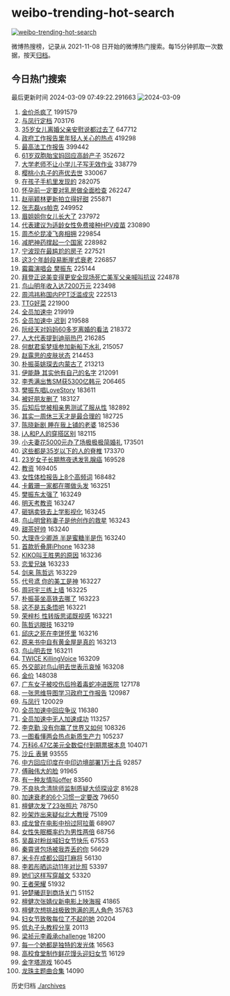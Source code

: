 # weibo-trending-hot-search

[![weibo-trending-hot-search](https://github.com/ameizi/weibo-trending-hot-search/actions/workflows/ci.yml/badge.svg)](https://github.com/ameizi/weibo-trending-hot-search/actions/workflows/ci.yml)

微博热搜榜，记录从 2021-11-08 日开始的微博热门搜索。每15分钟抓取一次数据，按天[归档](./archives)。

## 今日热门搜索

<!-- BEGIN --> 
最后更新时间 2024-03-09 07:49:22.291663 
![2024-03-09](https://imgs-storage.s3.us-east-005.backblazeb2.com/20240309/2024-03-09.png?versionId=4_z8fbbed132d73df8689c40f13_f1049c601ed6ed375_d20240308_m234922_c005_v0501000_t0049_u01709941762220) 
1. [金价杀疯了](https://s.weibo.com/weibo?q=%23%E9%87%91%E4%BB%B7%E6%9D%80%E7%96%AF%E4%BA%86%23&t=31&band_rank=1&Refer=top) 1991579
1. [与凤行定档](https://s.weibo.com/weibo?q=%E4%B8%8E%E5%87%A4%E8%A1%8C%E5%AE%9A%E6%A1%A3&t=31&band_rank=2&Refer=top) 703176
1. [35岁女儿离婚父亲安慰说都过去了](https://s.weibo.com/weibo?q=%2335%E5%B2%81%E5%A5%B3%E5%84%BF%E7%A6%BB%E5%A9%9A%E7%88%B6%E4%BA%B2%E5%AE%89%E6%85%B0%E8%AF%B4%E9%83%BD%E8%BF%87%E5%8E%BB%E4%BA%86%23&t=31&band_rank=20&Refer=top) 647712
1. [政府工作报告里年轻人关心的热点](https://s.weibo.com/weibo?q=%23%E6%94%BF%E5%BA%9C%E5%B7%A5%E4%BD%9C%E6%8A%A5%E5%91%8A%E9%87%8C%E5%B9%B4%E8%BD%BB%E4%BA%BA%E5%85%B3%E5%BF%83%E7%9A%84%E7%83%AD%E7%82%B9%23&t=31&band_rank=3&Refer=top) 419298
1. [最高法工作报告](https://s.weibo.com/weibo?q=%23%E6%9C%80%E9%AB%98%E6%B3%95%E5%B7%A5%E4%BD%9C%E6%8A%A5%E5%91%8A%23&t=31&band_rank=3&Refer=top) 399442
1. [61岁双胞胎宝妈回应高龄产子](https://s.weibo.com/weibo?q=%2361%E5%B2%81%E5%8F%8C%E8%83%9E%E8%83%8E%E5%AE%9D%E5%A6%88%E5%9B%9E%E5%BA%94%E9%AB%98%E9%BE%84%E4%BA%A7%E5%AD%90%23&t=31&band_rank=50&Refer=top) 352672
1. [大学老师不让小学儿子写无效作业](https://s.weibo.com/weibo?q=%23%E5%A4%A7%E5%AD%A6%E8%80%81%E5%B8%88%E4%B8%8D%E8%AE%A9%E5%B0%8F%E5%AD%A6%E5%84%BF%E5%AD%90%E5%86%99%E6%97%A0%E6%95%88%E4%BD%9C%E4%B8%9A%23&t=31&band_rank=4&Refer=top) 338779
1. [樱桃小丸子的声优去世](https://s.weibo.com/weibo?q=%E6%A8%B1%E6%A1%83%E5%B0%8F%E4%B8%B8%E5%AD%90%E7%9A%84%E5%A3%B0%E4%BC%98%E5%8E%BB%E4%B8%96&t=31&band_rank=8&Refer=top) 330067
1. [在孩子手机里发现的](https://s.weibo.com/weibo?q=%23%E5%9C%A8%E5%AD%A9%E5%AD%90%E6%89%8B%E6%9C%BA%E9%87%8C%E5%8F%91%E7%8E%B0%E7%9A%84%23&t=31&band_rank=49&Refer=top) 282075
1. [怀孕前一定要对乳房做全面检查](https://s.weibo.com/weibo?q=%23%E6%80%80%E5%AD%95%E5%89%8D%E4%B8%80%E5%AE%9A%E8%A6%81%E5%AF%B9%E4%B9%B3%E6%88%BF%E5%81%9A%E5%85%A8%E9%9D%A2%E6%A3%80%E6%9F%A5%23&t=31&band_rank=6&Refer=top) 262247
1. [赵丽颖林更新拍立得好甜](https://s.weibo.com/weibo?q=%23%E8%B5%B5%E4%B8%BD%E9%A2%96%E6%9E%97%E6%9B%B4%E6%96%B0%E6%8B%8D%E7%AB%8B%E5%BE%97%E5%A5%BD%E7%94%9C%23&t=31&band_rank=26&Refer=top) 255871
1. [张志磊vs帕克](https://s.weibo.com/weibo?q=%23%E5%BC%A0%E5%BF%97%E7%A3%8Avs%E5%B8%95%E5%85%8B%23&t=31&band_rank=7&Refer=top) 249952
1. [眉姐姐你女儿长大了](https://s.weibo.com/weibo?q=%23%E7%9C%89%E5%A7%90%E5%A7%90%E4%BD%A0%E5%A5%B3%E5%84%BF%E9%95%BF%E5%A4%A7%E4%BA%86%23&t=31&band_rank=5&Refer=top) 237972
1. [代表建议为适龄女性免费接种HPV疫苗](https://s.weibo.com/weibo?q=%23%E4%BB%A3%E8%A1%A8%E5%BB%BA%E8%AE%AE%E4%B8%BA%E9%80%82%E9%BE%84%E5%A5%B3%E6%80%A7%E5%85%8D%E8%B4%B9%E6%8E%A5%E7%A7%8DHPV%E7%96%AB%E8%8B%97%23&t=31&band_rank=20&Refer=top) 230890
1. [周杰伦昆凌飞奔相拥](https://s.weibo.com/weibo?q=%23%E5%91%A8%E6%9D%B0%E4%BC%A6%E6%98%86%E5%87%8C%E9%A3%9E%E5%A5%94%E7%9B%B8%E6%8B%A5%23&t=31&band_rank=33&Refer=top) 229854
1. [减肥神药撑起一个国家](https://s.weibo.com/weibo?q=%23%E5%87%8F%E8%82%A5%E7%A5%9E%E8%8D%AF%E6%92%91%E8%B5%B7%E4%B8%80%E4%B8%AA%E5%9B%BD%E5%AE%B6%23&t=31&band_rank=31&Refer=top) 228982
1. [宁波现在最尴尬的房子](https://s.weibo.com/weibo?q=%23%E5%AE%81%E6%B3%A2%E7%8E%B0%E5%9C%A8%E6%9C%80%E5%B0%B4%E5%B0%AC%E7%9A%84%E6%88%BF%E5%AD%90%23&t=31&band_rank=18&Refer=top) 227521
1. [这3个年龄段易断崖式衰老](https://s.weibo.com/weibo?q=%23%E8%BF%993%E4%B8%AA%E5%B9%B4%E9%BE%84%E6%AE%B5%E6%98%93%E6%96%AD%E5%B4%96%E5%BC%8F%E8%A1%B0%E8%80%81%23&t=31&band_rank=26&Refer=top) 226857
1. [霉霉演唱会 樊振东](https://s.weibo.com/weibo?q=%E9%9C%89%E9%9C%89%E6%BC%94%E5%94%B1%E4%BC%9A%20%E6%A8%8A%E6%8C%AF%E4%B8%9C&t=31&band_rank=43&Refer=top) 225144
1. [拜登正说美变得更安全现场死亡美军父亲喊叫抗议](https://s.weibo.com/weibo?q=%23%E6%8B%9C%E7%99%BB%E6%AD%A3%E8%AF%B4%E7%BE%8E%E5%8F%98%E5%BE%97%E6%9B%B4%E5%AE%89%E5%85%A8%E7%8E%B0%E5%9C%BA%E6%AD%BB%E4%BA%A1%E7%BE%8E%E5%86%9B%E7%88%B6%E4%BA%B2%E5%96%8A%E5%8F%AB%E6%8A%97%E8%AE%AE%23&t=31&band_rank=49&Refer=top) 224878
1. [鸟山明年收入达7200万元](https://s.weibo.com/weibo?q=%23%E9%B8%9F%E5%B1%B1%E6%98%8E%E5%B9%B4%E6%94%B6%E5%85%A5%E8%BE%BE7200%E4%B8%87%E5%85%83%23&t=31&band_rank=7&Refer=top) 223498
1. [周鸿祎称国内PPT泛滥成灾](https://s.weibo.com/weibo?q=%23%E5%91%A8%E9%B8%BF%E7%A5%8E%E7%A7%B0%E5%9B%BD%E5%86%85PPT%E6%B3%9B%E6%BB%A5%E6%88%90%E7%81%BE%23&t=31&band_rank=8&Refer=top) 222513
1. [TTG好菜](https://s.weibo.com/weibo?q=TTG%E5%A5%BD%E8%8F%9C&t=31&band_rank=9&Refer=top) 221900
1. [全员加速中](https://s.weibo.com/weibo?q=%E5%85%A8%E5%91%98%E5%8A%A0%E9%80%9F%E4%B8%AD&t=31&band_rank=10&Refer=top) 219919
1. [全员加速中 迟到](https://s.weibo.com/weibo?q=%E5%85%A8%E5%91%98%E5%8A%A0%E9%80%9F%E4%B8%AD%20%E8%BF%9F%E5%88%B0&t=31&band_rank=11&Refer=top) 219588
1. [阮经天对妈妈60多岁离婚的看法](https://s.weibo.com/weibo?q=%E9%98%AE%E7%BB%8F%E5%A4%A9%E5%AF%B9%E5%A6%88%E5%A6%8860%E5%A4%9A%E5%B2%81%E7%A6%BB%E5%A9%9A%E7%9A%84%E7%9C%8B%E6%B3%95&t=31&band_rank=12&Refer=top) 218372
1. [人大代表提到迪丽热巴](https://s.weibo.com/weibo?q=%23%E4%BA%BA%E5%A4%A7%E4%BB%A3%E8%A1%A8%E6%8F%90%E5%88%B0%E8%BF%AA%E4%B8%BD%E7%83%AD%E5%B7%B4%23&t=31&band_rank=13&Refer=top) 216285
1. [何猷君奚梦瑶参加新船下水礼](https://s.weibo.com/weibo?q=%23%E4%BD%95%E7%8C%B7%E5%90%9B%E5%A5%9A%E6%A2%A6%E7%91%B6%E5%8F%82%E5%8A%A0%E6%96%B0%E8%88%B9%E4%B8%8B%E6%B0%B4%E7%A4%BC%23&t=31&band_rank=14&Refer=top) 215057
1. [赵露思的皮肤状态](https://s.weibo.com/weibo?q=%23%E8%B5%B5%E9%9C%B2%E6%80%9D%E7%9A%84%E7%9A%AE%E8%82%A4%E7%8A%B6%E6%80%81%23&t=31&band_rank=15&Refer=top) 214453
1. [朴振英姚琛去内蒙古了](https://s.weibo.com/weibo?q=%23%E6%9C%B4%E6%8C%AF%E8%8B%B1%E5%A7%9A%E7%90%9B%E5%8E%BB%E5%86%85%E8%92%99%E5%8F%A4%E4%BA%86%23&t=31&band_rank=16&Refer=top) 213213
1. [伊能静 其实他有自己的名字](https://s.weibo.com/weibo?q=%E4%BC%8A%E8%83%BD%E9%9D%99%20%E5%85%B6%E5%AE%9E%E4%BB%96%E6%9C%89%E8%87%AA%E5%B7%B1%E7%9A%84%E5%90%8D%E5%AD%97&t=31&band_rank=17&Refer=top) 212091
1. [李秀满出售SM获5300亿韩元](https://s.weibo.com/weibo?q=%23%E6%9D%8E%E7%A7%80%E6%BB%A1%E5%87%BA%E5%94%AESM%E8%8E%B75300%E4%BA%BF%E9%9F%A9%E5%85%83%23&t=31&band_rank=12&Refer=top) 206465
1. [樊振东唱LoveStory](https://s.weibo.com/weibo?q=%E6%A8%8A%E6%8C%AF%E4%B8%9C%E5%94%B1LoveStory&t=31&band_rank=19&Refer=top) 183611
1. [被好朋友删了](https://s.weibo.com/weibo?q=%23%E8%A2%AB%E5%A5%BD%E6%9C%8B%E5%8F%8B%E5%88%A0%E4%BA%86%23&t=31&band_rank=21&Refer=top) 183127
1. [后知后觉被相亲男测试了服从性](https://s.weibo.com/weibo?q=%23%E5%90%8E%E7%9F%A5%E5%90%8E%E8%A7%89%E8%A2%AB%E7%9B%B8%E4%BA%B2%E7%94%B7%E6%B5%8B%E8%AF%95%E4%BA%86%E6%9C%8D%E4%BB%8E%E6%80%A7%23&t=31&band_rank=22&Refer=top) 182892
1. [其实一周休三天才是最合理的](https://s.weibo.com/weibo?q=%23%E5%85%B6%E5%AE%9E%E4%B8%80%E5%91%A8%E4%BC%91%E4%B8%89%E5%A4%A9%E6%89%8D%E6%98%AF%E6%9C%80%E5%90%88%E7%90%86%E7%9A%84%23&t=31&band_rank=23&Refer=top) 182725
1. [陈晓新剧 睡在我上铺的老婆](https://s.weibo.com/weibo?q=%E9%99%88%E6%99%93%E6%96%B0%E5%89%A7%20%E7%9D%A1%E5%9C%A8%E6%88%91%E4%B8%8A%E9%93%BA%E7%9A%84%E8%80%81%E5%A9%86&t=31&band_rank=24&Refer=top) 182536
1. [j人和P人的穿搭区别](https://s.weibo.com/weibo?q=%23j%E4%BA%BA%E5%92%8CP%E4%BA%BA%E7%9A%84%E7%A9%BF%E6%90%AD%E5%8C%BA%E5%88%AB%23&t=31&band_rank=25&Refer=top) 182115
1. [小夫妻花5000元办了场极极极简婚礼](https://s.weibo.com/weibo?q=%23%E5%B0%8F%E5%A4%AB%E5%A6%BB%E8%8A%B15000%E5%85%83%E5%8A%9E%E4%BA%86%E5%9C%BA%E6%9E%81%E6%9E%81%E6%9E%81%E7%AE%80%E5%A9%9A%E7%A4%BC%23&t=31&band_rank=37&Refer=top) 173501
1. [这些都是35岁以下的人的脊椎](https://s.weibo.com/weibo?q=%E8%BF%99%E4%BA%9B%E9%83%BD%E6%98%AF35%E5%B2%81%E4%BB%A5%E4%B8%8B%E7%9A%84%E4%BA%BA%E7%9A%84%E8%84%8A%E6%A4%8E&t=31&band_rank=27&Refer=top) 173370
1. [23岁女子长期熬夜诱发乳腺癌](https://s.weibo.com/weibo?q=%2323%E5%B2%81%E5%A5%B3%E5%AD%90%E9%95%BF%E6%9C%9F%E7%86%AC%E5%A4%9C%E8%AF%B1%E5%8F%91%E4%B9%B3%E8%85%BA%E7%99%8C%23&t=31&band_rank=11&Refer=top) 169528
1. [教资](https://s.weibo.com/weibo?q=%E6%95%99%E8%B5%84&t=31&band_rank=22&Refer=top) 169405
1. [女性体检报告上8个高频词](https://s.weibo.com/weibo?q=%23%E5%A5%B3%E6%80%A7%E4%BD%93%E6%A3%80%E6%8A%A5%E5%91%8A%E4%B8%8A8%E4%B8%AA%E9%AB%98%E9%A2%91%E8%AF%8D%23&t=31&band_rank=24&Refer=top) 168482
1. [卡戴珊一家都在哪做头发](https://s.weibo.com/weibo?q=%23%E5%8D%A1%E6%88%B4%E7%8F%8A%E4%B8%80%E5%AE%B6%E9%83%BD%E5%9C%A8%E5%93%AA%E5%81%9A%E5%A4%B4%E5%8F%91%23&t=31&band_rank=28&Refer=top) 163251
1. [樊振东太强了](https://s.weibo.com/weibo?q=%23%E6%A8%8A%E6%8C%AF%E4%B8%9C%E5%A4%AA%E5%BC%BA%E4%BA%86%23&t=31&band_rank=29&Refer=top) 163249
1. [明天考教资](https://s.weibo.com/weibo?q=%E6%98%8E%E5%A4%A9%E8%80%83%E6%95%99%E8%B5%84&t=31&band_rank=30&Refer=top) 163247
1. [砸锅卖铁去上学影视化](https://s.weibo.com/weibo?q=%23%E7%A0%B8%E9%94%85%E5%8D%96%E9%93%81%E5%8E%BB%E4%B8%8A%E5%AD%A6%E5%BD%B1%E8%A7%86%E5%8C%96%23&t=31&band_rank=31&Refer=top) 163245
1. [鸟山明曾称妻子是他创作的救星](https://s.weibo.com/weibo?q=%23%E9%B8%9F%E5%B1%B1%E6%98%8E%E6%9B%BE%E7%A7%B0%E5%A6%BB%E5%AD%90%E6%98%AF%E4%BB%96%E5%88%9B%E4%BD%9C%E7%9A%84%E6%95%91%E6%98%9F%23&t=31&band_rank=32&Refer=top) 163243
1. [甜茶好帅](https://s.weibo.com/weibo?q=%E7%94%9C%E8%8C%B6%E5%A5%BD%E5%B8%85&t=31&band_rank=33&Refer=top) 163240
1. [大理寺少卿游 半是蜜糖半是伤](https://s.weibo.com/weibo?q=%E5%A4%A7%E7%90%86%E5%AF%BA%E5%B0%91%E5%8D%BF%E6%B8%B8%20%E5%8D%8A%E6%98%AF%E8%9C%9C%E7%B3%96%E5%8D%8A%E6%98%AF%E4%BC%A4&t=31&band_rank=34&Refer=top) 163240
1. [首款折叠屏iPhone](https://s.weibo.com/weibo?q=%23%E9%A6%96%E6%AC%BE%E6%8A%98%E5%8F%A0%E5%B1%8FiPhone%23&t=31&band_rank=35&Refer=top) 163238
1. [KIKO叫王胜男的原因](https://s.weibo.com/weibo?q=KIKO%E5%8F%AB%E7%8E%8B%E8%83%9C%E7%94%B7%E7%9A%84%E5%8E%9F%E5%9B%A0&t=31&band_rank=36&Refer=top) 163236
1. [恋爱兄妹](https://s.weibo.com/weibo?q=%E6%81%8B%E7%88%B1%E5%85%84%E5%A6%B9&t=31&band_rank=37&Refer=top) 163233
1. [剑来 陈哲远](https://s.weibo.com/weibo?q=%E5%89%91%E6%9D%A5%20%E9%99%88%E5%93%B2%E8%BF%9C&t=31&band_rank=38&Refer=top) 163229
1. [代号鸢 你的美工是神](https://s.weibo.com/weibo?q=%E4%BB%A3%E5%8F%B7%E9%B8%A2%20%E4%BD%A0%E7%9A%84%E7%BE%8E%E5%B7%A5%E6%98%AF%E7%A5%9E&t=31&band_rank=39&Refer=top) 163227
1. [周冠宇三练上墙](https://s.weibo.com/weibo?q=%E5%91%A8%E5%86%A0%E5%AE%87%E4%B8%89%E7%BB%83%E4%B8%8A%E5%A2%99&t=31&band_rank=40&Refer=top) 163225
1. [朴振英坐高铁去哪了](https://s.weibo.com/weibo?q=%23%E6%9C%B4%E6%8C%AF%E8%8B%B1%E5%9D%90%E9%AB%98%E9%93%81%E5%8E%BB%E5%93%AA%E4%BA%86%23&t=31&band_rank=41&Refer=top) 163223
1. [这不是五条悟吧](https://s.weibo.com/weibo?q=%E8%BF%99%E4%B8%8D%E6%98%AF%E4%BA%94%E6%9D%A1%E6%82%9F%E5%90%A7&t=31&band_rank=42&Refer=top) 163221
1. [荣梓杉 性转版思诺既视感](https://s.weibo.com/weibo?q=%E8%8D%A3%E6%A2%93%E6%9D%89%20%E6%80%A7%E8%BD%AC%E7%89%88%E6%80%9D%E8%AF%BA%E6%97%A2%E8%A7%86%E6%84%9F&t=31&band_rank=43&Refer=top) 163221
1. [陈哲远眼技](https://s.weibo.com/weibo?q=%23%E9%99%88%E5%93%B2%E8%BF%9C%E7%9C%BC%E6%8A%80%23&t=31&band_rank=44&Refer=top) 163219
1. [邱庆之死在李饼怀里](https://s.weibo.com/weibo?q=%E9%82%B1%E5%BA%86%E4%B9%8B%E6%AD%BB%E5%9C%A8%E6%9D%8E%E9%A5%BC%E6%80%80%E9%87%8C&t=31&band_rank=45&Refer=top) 163216
1. [原来书中自有黄金屋是真的](https://s.weibo.com/weibo?q=%E5%8E%9F%E6%9D%A5%E4%B9%A6%E4%B8%AD%E8%87%AA%E6%9C%89%E9%BB%84%E9%87%91%E5%B1%8B%E6%98%AF%E7%9C%9F%E7%9A%84&t=31&band_rank=46&Refer=top) 163213
1. [鸟山明去世](https://s.weibo.com/weibo?q=%23%E9%B8%9F%E5%B1%B1%E6%98%8E%E5%8E%BB%E4%B8%96%23&t=31&band_rank=47&Refer=top) 163211
1. [TWICE KillingVoice](https://s.weibo.com/weibo?q=TWICE%20KillingVoice&t=31&band_rank=48&Refer=top) 163209
1. [外交部对鸟山明去世表示哀悼](https://s.weibo.com/weibo?q=%23%E5%A4%96%E4%BA%A4%E9%83%A8%E5%AF%B9%E9%B8%9F%E5%B1%B1%E6%98%8E%E5%8E%BB%E4%B8%96%E8%A1%A8%E7%A4%BA%E5%93%80%E6%82%BC%23&t=31&band_rank=49&Refer=top) 163208
1. [金价](https://s.weibo.com/weibo?q=%E9%87%91%E4%BB%B7&t=31&band_rank=25&Refer=top) 148038
1. [广东女子被咬伤后拎着毒蛇冲进医院](https://s.weibo.com/weibo?q=%23%E5%B9%BF%E4%B8%9C%E5%A5%B3%E5%AD%90%E8%A2%AB%E5%92%AC%E4%BC%A4%E5%90%8E%E6%8B%8E%E7%9D%80%E6%AF%92%E8%9B%87%E5%86%B2%E8%BF%9B%E5%8C%BB%E9%99%A2%23&t=31&band_rank=37&Refer=top) 127178
1. [一张思维导图学习政府工作报告](https://s.weibo.com/weibo?q=%23%E4%B8%80%E5%BC%A0%E6%80%9D%E7%BB%B4%E5%AF%BC%E5%9B%BE%E5%AD%A6%E4%B9%A0%E6%94%BF%E5%BA%9C%E5%B7%A5%E4%BD%9C%E6%8A%A5%E5%91%8A%23&t=31&band_rank=30&Refer=top) 120987
1. [与凤行](https://s.weibo.com/weibo?q=%E4%B8%8E%E5%87%A4%E8%A1%8C&t=31&band_rank=32&Refer=top) 120029
1. [全员加速中回应争议](https://s.weibo.com/weibo?q=%23%E5%85%A8%E5%91%98%E5%8A%A0%E9%80%9F%E4%B8%AD%E5%9B%9E%E5%BA%94%E4%BA%89%E8%AE%AE%23&t=31&band_rank=39&Refer=top) 116380
1. [全员加速中无人加速成功](https://s.weibo.com/weibo?q=%23%E5%85%A8%E5%91%98%E5%8A%A0%E9%80%9F%E4%B8%AD%E6%97%A0%E4%BA%BA%E5%8A%A0%E9%80%9F%E6%88%90%E5%8A%9F%23&t=31&band_rank=36&Refer=top) 113257
1. [李克勤 没有你赢了世界又如何](https://s.weibo.com/weibo?q=%E6%9D%8E%E5%85%8B%E5%8B%A4%20%E6%B2%A1%E6%9C%89%E4%BD%A0%E8%B5%A2%E4%BA%86%E4%B8%96%E7%95%8C%E5%8F%88%E5%A6%82%E4%BD%95&t=31&band_rank=43&Refer=top) 108326
1. [一图看懂两会热点新质生产力](https://s.weibo.com/weibo?q=%23%E4%B8%80%E5%9B%BE%E7%9C%8B%E6%87%82%E4%B8%A4%E4%BC%9A%E7%83%AD%E7%82%B9%E6%96%B0%E8%B4%A8%E7%94%9F%E4%BA%A7%E5%8A%9B%23&t=31&band_rank=30&Refer=top) 105237
1. [万科6.47亿美元全数偿付到期票据本息](https://s.weibo.com/weibo?q=%23%E4%B8%87%E7%A7%916.47%E4%BA%BF%E7%BE%8E%E5%85%83%E5%85%A8%E6%95%B0%E5%81%BF%E4%BB%98%E5%88%B0%E6%9C%9F%E7%A5%A8%E6%8D%AE%E6%9C%AC%E6%81%AF%23&t=31&band_rank=29&Refer=top) 104071
1. [沙丘 表舅](https://s.weibo.com/weibo?q=%E6%B2%99%E4%B8%98%20%E8%A1%A8%E8%88%85&t=31&band_rank=35&Refer=top) 93555
1. [中方回应印度在中印边境部署1万士兵](https://s.weibo.com/weibo?q=%23%E4%B8%AD%E6%96%B9%E5%9B%9E%E5%BA%94%E5%8D%B0%E5%BA%A6%E5%9C%A8%E4%B8%AD%E5%8D%B0%E8%BE%B9%E5%A2%83%E9%83%A8%E7%BD%B21%E4%B8%87%E5%A3%AB%E5%85%B5%23&t=31&band_rank=39&Refer=top) 92857
1. [傅融伟大的脸](https://s.weibo.com/weibo?q=%23%E5%82%85%E8%9E%8D%E4%BC%9F%E5%A4%A7%E7%9A%84%E8%84%B8%23&t=31&band_rank=45&Refer=top) 91965
1. [有一种友情叫offer](https://s.weibo.com/weibo?q=%23%E6%9C%89%E4%B8%80%E7%A7%8D%E5%8F%8B%E6%83%85%E5%8F%ABoffer%23&t=31&band_rank=42&Refer=top) 83560
1. [不良执念清除师监制质疑大侦探设定](https://s.weibo.com/weibo?q=%23%E4%B8%8D%E8%89%AF%E6%89%A7%E5%BF%B5%E6%B8%85%E9%99%A4%E5%B8%88%E7%9B%91%E5%88%B6%E8%B4%A8%E7%96%91%E5%A4%A7%E4%BE%A6%E6%8E%A2%E8%AE%BE%E5%AE%9A%23&t=31&band_rank=41&Refer=top) 81628
1. [加速衰老的6个习惯一定要改](https://s.weibo.com/weibo?q=%23%E5%8A%A0%E9%80%9F%E8%A1%B0%E8%80%81%E7%9A%846%E4%B8%AA%E4%B9%A0%E6%83%AF%E4%B8%80%E5%AE%9A%E8%A6%81%E6%94%B9%23&t=31&band_rank=29&Refer=top) 79650
1. [檀健次发了23张照片](https://s.weibo.com/weibo?q=%23%E6%AA%80%E5%81%A5%E6%AC%A1%E5%8F%91%E4%BA%8623%E5%BC%A0%E7%85%A7%E7%89%87%23&t=31&band_rank=25&Refer=top) 78750
1. [吵架炸出来疑似北大教授](https://s.weibo.com/weibo?q=%E5%90%B5%E6%9E%B6%E7%82%B8%E5%87%BA%E6%9D%A5%E7%96%91%E4%BC%BC%E5%8C%97%E5%A4%A7%E6%95%99%E6%8E%88&t=31&band_rank=43&Refer=top) 75109
1. [成龙曾在电影中扮过阿拉蕾](https://s.weibo.com/weibo?q=%23%E6%88%90%E9%BE%99%E6%9B%BE%E5%9C%A8%E7%94%B5%E5%BD%B1%E4%B8%AD%E6%89%AE%E8%BF%87%E9%98%BF%E6%8B%89%E8%95%BE%23&t=31&band_rank=44&Refer=top) 68907
1. [女性失眠概率约为男性两倍](https://s.weibo.com/weibo?q=%23%E5%A5%B3%E6%80%A7%E5%A4%B1%E7%9C%A0%E6%A6%82%E7%8E%87%E7%BA%A6%E4%B8%BA%E7%94%B7%E6%80%A7%E4%B8%A4%E5%80%8D%23&t=31&band_rank=46&Refer=top) 68756
1. [吴磊对粉丝喊妇女节快乐](https://s.weibo.com/weibo?q=%23%E5%90%B4%E7%A3%8A%E5%AF%B9%E7%B2%89%E4%B8%9D%E5%96%8A%E5%A6%87%E5%A5%B3%E8%8A%82%E5%BF%AB%E4%B9%90%23&t=31&band_rank=36&Refer=top) 67553
1. [秦霄贤包场被我弄丢的你](https://s.weibo.com/weibo?q=%E7%A7%A6%E9%9C%84%E8%B4%A4%E5%8C%85%E5%9C%BA%E8%A2%AB%E6%88%91%E5%BC%84%E4%B8%A2%E7%9A%84%E4%BD%A0&t=31&band_rank=44&Refer=top) 56629
1. [米卡在成都公园打麻将](https://s.weibo.com/weibo?q=%23%E7%B1%B3%E5%8D%A1%E5%9C%A8%E6%88%90%E9%83%BD%E5%85%AC%E5%9B%AD%E6%89%93%E9%BA%BB%E5%B0%86%23&t=31&band_rank=43&Refer=top) 56130
1. [李若彤晒运动11年对比照](https://s.weibo.com/weibo?q=%23%E6%9D%8E%E8%8B%A5%E5%BD%A4%E6%99%92%E8%BF%90%E5%8A%A811%E5%B9%B4%E5%AF%B9%E6%AF%94%E7%85%A7%23&t=31&band_rank=40&Refer=top) 53397
1. [她们这样写穿越文](https://s.weibo.com/weibo?q=%23%E5%A5%B9%E4%BB%AC%E8%BF%99%E6%A0%B7%E5%86%99%E7%A9%BF%E8%B6%8A%E6%96%87%23&t=31&band_rank=30&Refer=top) 53320
1. [王者荣耀](https://s.weibo.com/weibo?q=%E7%8E%8B%E8%80%85%E8%8D%A3%E8%80%80&t=31&band_rank=49&Refer=top) 51932
1. [钟楚曦逛到商场关门](https://s.weibo.com/weibo?q=%23%E9%92%9F%E6%A5%9A%E6%9B%A6%E9%80%9B%E5%88%B0%E5%95%86%E5%9C%BA%E5%85%B3%E9%97%A8%23&t=31&band_rank=37&Refer=top) 51152
1. [檀健次张婧仪新电影上映海报](https://s.weibo.com/weibo?q=%23%E6%AA%80%E5%81%A5%E6%AC%A1%E5%BC%A0%E5%A9%A7%E4%BB%AA%E6%96%B0%E7%94%B5%E5%BD%B1%E4%B8%8A%E6%98%A0%E6%B5%B7%E6%8A%A5%23&t=31&band_rank=50&Refer=top) 41865
1. [檀健次想挑战极致饱满的恶人角色](https://s.weibo.com/weibo?q=%23%E6%AA%80%E5%81%A5%E6%AC%A1%E6%83%B3%E6%8C%91%E6%88%98%E6%9E%81%E8%87%B4%E9%A5%B1%E6%BB%A1%E7%9A%84%E6%81%B6%E4%BA%BA%E8%A7%92%E8%89%B2%23&t=31&band_rank=40&Refer=top) 35763
1. [妇女节致敬每位了不起的她](https://s.weibo.com/weibo?q=%23%E5%A6%87%E5%A5%B3%E8%8A%82%E8%87%B4%E6%95%AC%E6%AF%8F%E4%BD%8D%E4%BA%86%E4%B8%8D%E8%B5%B7%E7%9A%84%E5%A5%B9%23&t=31&band_rank=50&Refer=top) 20204
1. [低丸子头教程分享](https://s.weibo.com/weibo?q=%E4%BD%8E%E4%B8%B8%E5%AD%90%E5%A4%B4%E6%95%99%E7%A8%8B%E5%88%86%E4%BA%AB&t=31&band_rank=49&Refer=top) 20113
1. [梁祯元李羲承challenge](https://s.weibo.com/weibo?q=%E6%A2%81%E7%A5%AF%E5%85%83%E6%9D%8E%E7%BE%B2%E6%89%BFchallenge&t=31&band_rank=50&Refer=top) 18200
1. [每一个她都是独特的发光体](https://s.weibo.com/weibo?q=%23%E6%AF%8F%E4%B8%80%E4%B8%AA%E5%A5%B9%E9%83%BD%E6%98%AF%E7%8B%AC%E7%89%B9%E7%9A%84%E5%8F%91%E5%85%89%E4%BD%93%23&t=31&band_rank=50&Refer=top) 16563
1. [高校食堂制作鲜花馒头迎妇女节](https://s.weibo.com/weibo?q=%23%E9%AB%98%E6%A0%A1%E9%A3%9F%E5%A0%82%E5%88%B6%E4%BD%9C%E9%B2%9C%E8%8A%B1%E9%A6%92%E5%A4%B4%E8%BF%8E%E5%A6%87%E5%A5%B3%E8%8A%82%23&t=31&band_rank=50&Refer=top) 16129
1. [金字塔游戏](https://s.weibo.com/weibo?q=%E9%87%91%E5%AD%97%E5%A1%94%E6%B8%B8%E6%88%8F&t=31&band_rank=50&Refer=top) 16045
1. [龙珠主题曲合集](https://s.weibo.com/weibo?q=%23%E9%BE%99%E7%8F%A0%E4%B8%BB%E9%A2%98%E6%9B%B2%E5%90%88%E9%9B%86%23&t=31&band_rank=50&Refer=top) 14090
<!-- END -->

历史归档 [./archives](./archives)

